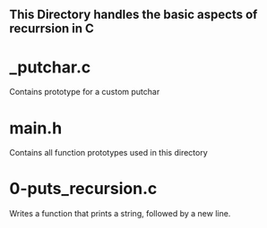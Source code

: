 ## This Directory handles the basic aspects of recurrsion in C

# _putchar.c
Contains prototype for a custom putchar

# main.h
Contains all function prototypes used in this directory

# 0-puts_recursion.c
Writes a function that prints a string, followed by a new line.

